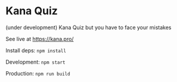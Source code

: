 # Kana Quiz
(under development)
Kana Quiz but you have to face your mistakes

See live at https://kana.pro/


Install deps: `npm install`

Development: `npm start`

Production: `npm run build`
